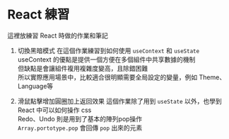 # React 練習
這裡放練習 React 時做的作業和筆記  

1. 切換黑暗模式
在這個作業練習到如何使用 `useContext` 和 `useState`  
useContext 的優點是提供一個方便在多個組件中共享數據的機制  
但缺點是會讓組件複用複雜度變高，且除錯困難  
所以實際應用場景中，比較適合很明顯需要全局設定的變量，例如 Theme、Language等

2. 滑鼠點擊增加圓圈加上返回效果
這個作業除了用到 `useState` 以外，也學到 React 中可以如何操作 css  
Redo、Undo 則是用到了基本的陣列pop操作   
`Array.portotype.pop` 會回傳 `pop` 出來的元素  